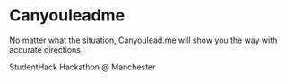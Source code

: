 Canyouleadme
============

No matter what the situation, Canyoulead.me will show you the way with accurate directions.



StudentHack Hackathon @ Manchester
